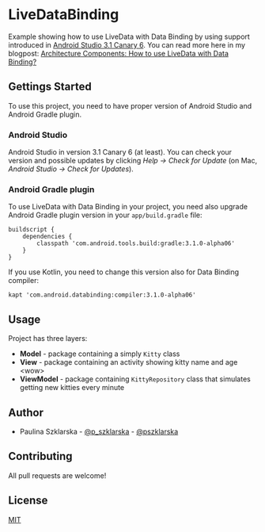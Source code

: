 # LiveDataBinding
Example showing how to use LiveData with Data Binding by using support introduced in [Android Studio 3.1 Canary 6](https://androidstudio.googleblog.com/2017/12/android-studio-31-canary-6-is-now.html).
You can read more here in my blogpost: [Architecture Components: How to use LiveData with Data Binding?](https://medium.com/@pszklarska/android-architecture-components-livedata-with-data-binding-7bf85871bbd8)

## Gettings Started

To use this project, you need to have proper version of Android Studio and Android Gradle plugin.

### Android Studio

Android Studio in version 3.1 Canary 6 (at least). You can check your version and possible updates by clicking *Help -> Check for Update* (on Mac, *Android Studio -> Check for Updates*). 

### Android Gradle plugin

To use LiveData with Data Binding in your project, you need also upgrade Android Gradle plugin version in your `app/build.gradle` file:

```
buildscript {
    dependencies {
        classpath 'com.android.tools.build:gradle:3.1.0-alpha06'
    }
}
```
If you use Kotlin, you need to change this version also for Data Binding compiler:
```
kapt 'com.android.databinding:compiler:3.1.0-alpha06'
```
## Usage

Project has three layers:
* **Model** - package containing a simply `Kitty` class
* **View** - package containing an activity showing kitty name and age \<wow>
* **ViewModel** - package containing `KittyRepository` class that simulates getting new kitties every minute

## Author
- Paulina Szklarska - [@p_szklarska](https://twitter.com/p_szklarska) - [@pszklarska](https://medium.com/@pszklarska)

## Contributing
All pull requests are welcome! 

## License
[MIT](https://github.com/pszklarska/LiveDataBinding/blob/master/LICENSE)
